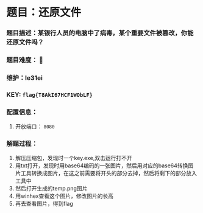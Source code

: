 # 题目：还原文件

### 题目描述：某银行人员的电脑中了病毒，某个重要文件被篡改，你能还原文件吗？

### 题目难度： 🌟

### 维护：le31ei

### KEY: `flag{T8AkI67HCF1WObLF}`

### 配置信息： 
1. 开放端口： `8080`

### 解题过程：

1. 解压压缩包，发现时一个key.exe,双击运行打不开
2. 用txt打开，发现时用base64编码的一张图片，然后用对应的base64转换图片工具转换成图片，在这之前需要将开头的部分去掉，然后将剩下的部分放入工具中
3. 然后打开生成的temp.png图片
4. 用winhex查看这个图片，修改图片的长高
5. 再去查看图片，得到flag

